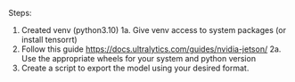 Steps:

1. Created venv (python3.10)
	1a. Give venv access to system packages (or install tensorrt)
2. Follow this guide https://docs.ultralytics.com/guides/nvidia-jetson/
	2a. Use the appropriate wheels for your system and python version
3. Create a script to export the model using your desired format.
